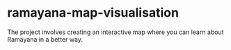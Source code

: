 # ramayana-map-visualisation
The project involves creating an interactive map where you can learn about Ramayana in a better way.
